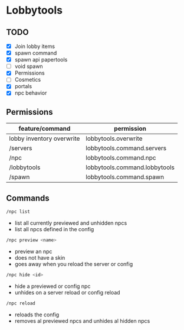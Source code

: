 # Lobbytools

## TODO

- [x] Join lobby items
- [x] spawn command
- [x] spawn api papertools
- [ ] void spawn
- [x] Permissions
- [ ] Cosmetics
- [x] portals
- [x] npc behavior

## Permissions
| feature/command | permission |
| --- | --- |
| lobby inventory overwrite | lobbytools.overwrite |
| /servers | lobbytools.command.servers |
| /npc | lobbytools.command.npc |
| /lobbytools | lobbytools.command.lobbytools |
| /spawn | lobbytools.command.spawn |

## Commands

```sh
/npc list
```
* list all currently previewed and unhidden npcs
* list all npcs defined in the config

```sh
/npc preview <name>
```

* preview an npc 
* does not have a skin
* goes away when you reload the server or config

```sh
/npc hide <id>
```

* hide a previewed or config npc
* unhides on a server reload or config reload

```sh
/npc reload
```

* reloads the config
* removes al previewed npcs and unhides al hidden npcs